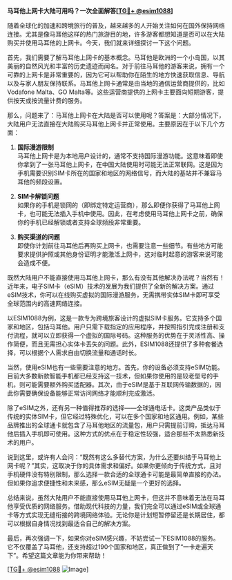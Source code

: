 **马耳他上网卡大陆可用吗？一次全面解答[[TG💪+ @esim1088](https://t.me/s/esim1088)]**

随着全球化的加速和跨境旅行的普及，越来越多的人开始关注如何在国外保持网络连接。尤其是像马耳他这样的热门旅游目的地，许多游客都想知道是否可以在大陆购买并使用马耳他的上网卡。今天，我们就来详细探讨一下这个问题。

首先，我们需要了解马耳他上网卡的基本概念。马耳他是欧洲的一个小岛国，以其美丽的自然风光和丰富的历史遗迹而闻名。对于前往马耳他的游客来说，拥有一个可靠的上网卡是非常重要的，因为它可以帮助你在陌生的地方快速获取信息、导航以及与家人朋友保持联系。马耳他上网卡通常是由当地的通信运营商提供的，比如Vodafone Malta、GO Malta等。这些运营商提供的上网卡主要面向短期游客，提供按天或按流量计费的服务。

那么，问题来了：马耳他上网卡在大陆是否可以使用呢？答案是：大部分情况下，大陆用户无法直接在大陆购买马耳他上网卡并正常使用。主要原因在于以下几个方面：

1. **国际漫游限制**  
   马耳他上网卡是为本地用户设计的，通常不支持国际漫游功能。这意味着即使你拿到了一张马耳他上网卡，在中国大陆使用时可能无法正常联网。这是因为手机需要识别SIM卡所在的国家和地区的网络信号，而大陆的基站并不兼容马耳他的频段设置。

2. **SIM卡解锁问题**  
   如果你的手机是锁网的（即绑定特定运营商），那么即便你获得了马耳他上网卡，也可能无法插入手机中使用。因此，在考虑使用马耳他上网卡之前，确保你的手机已经解锁或者支持全球频段非常重要。

3. **购买渠道的问题**  
   即使你计划前往马耳他后再购买上网卡，也需要注意一些细节。有些地方可能要求提供护照或其他身份证明才能激活上网卡，这对临时起意的游客来说可能会造成不便。

既然大陆用户不能直接使用马耳他上网卡，那么有没有其他解决办法呢？当然有！近年来，电子SIM卡（eSIM）技术的发展为我们提供了全新的解决方案。通过eSIM技术，你可以在线购买虚拟的国际漫游服务，无需携带实体SIM卡即可享受全球范围内的高速网络连接。

以ESIM1088为例，这是一款专为跨境旅客设计的虚拟SIM卡服务。它支持多个国家和地区，包括马耳他。用户只需下载指定的应用程序，并按照指引完成注册和支付流程，就可以立即获得一个虚拟的国际号码。这种服务的优势在于灵活性高、操作简便，而且无需担心实体卡丢失的问题。此外，ESIM1088还提供了多种套餐选择，可以根据个人需求自由切换流量和通话时长。

当然，使用eSIM也有一些需要注意的地方。首先，你的设备必须支持eSIM功能。目前大多数新款智能手机都已经支持这一技术，但如果你使用的是较老型号的手机，则可能需要额外购买适配器。其次，由于eSIM是基于互联网传输数据的，因此你需要确保设备能够正常访问网络才能顺利完成激活。

除了eSIM之外，还有另一种值得推荐的选择——全球通电话卡。这类产品类似于传统的实体SIM卡，但它经过特殊优化，可以在多个国家和地区通用。例如，某些品牌推出的全球通卡就包含了马耳他地区的流量包，用户只需提前订购，抵达马耳他后插入手机即可使用。这种方式的优点在于稳定性较强，适合那些不太熟悉新技术的用户。

说到这里，或许有人会问：“既然有这么多替代方案，为什么还要纠结于马耳他上网卡呢？”其实，这取决于你的具体需求和偏好。如果你更倾向于传统方式，且对手机硬件没有特别限制，那么选择一款合适的全球通卡可能是最简单直接的办法。但如果你追求便捷性和未来感，那么eSIM无疑是一个更好的选择。

总结来说，虽然大陆用户不能直接使用马耳他上网卡，但这并不意味着无法在马耳他享受优质的网络服务。借助现代科技的力量，我们完全可以通过eSIM或全球通卡等方式实现无缝衔接的跨境网络体验。无论你是计划短暂停留还是长期居住，都可以根据自身情况找到最适合自己的解决方案。

最后，再次强调一下，如果你对eSIM感兴趣，不妨尝试一下ESIM1088的服务。它不仅覆盖了马耳他，还支持超过190个国家和地区，真正做到了“一卡走遍天下”。希望这篇文章能为你带来帮助！

[[TG💪+ @esim1088](https://t.me/s/esim1088) ![Image](https://i.postimg.cc/4NQfJmqS/Snipaste-2025-05-13-00-14-12.png)]